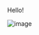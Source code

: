 Hello!

![image](https://github.com/Karinazaburdaeva/homework_01/assets/71441857/44fd6a8a-0e00-4e84-b9a7-30c49a3df4ac)
